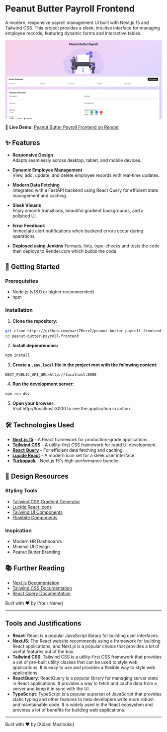# Peanut Butter Payroll Frontend

A modern, responsive payroll management UI built with Next.js 15 and Tailwind CSS. This project provides a sleek, intuitive interface for managing employee records, featuring dynamic forms and interactive tables.

![Peanut Butter Payroll Screenshot](public/homepage.png)

🔗 **Live Demo**: [Peanut Butter Payroll Frontend on Render](https://peanut-butter-payroll-frontend.onrender.com/)

## ✨ Features

- **Responsive Design**  
  Adapts seamlessly across desktop, tablet, and mobile devices.

- **Dynamic Employee Management**  
  View, add, update, and delete employee records with real‑time updates.

- **Modern Data Fetching**  
  Integrated with a FastAPI backend using React Query for efficient state management and caching.

- **Sleek Visuals**  
  Enjoy smooth transitions, beautiful gradient backgrounds, and a polished UI.

- **Error Feedback**  
  Immediate alert notifications when backend errors occur during operations.

- **Deployed using Jenkins**
  Formats, lints, type-checks and tests the code then deploys to Render.com which builds the code.

## 🚀 Getting Started

### Prerequisites

- Node.js (v18.0 or higher recommended)
- npm

### Installation

1. **Clone the repository:**
```bash
git clone https://github.com/mazi76erx2/peanut-butter-payroll-frontend.git
cd peanut-butter-payroll-frontend
```

2. **Install dependencies:**
```bash
npm install
```

3. **Create a `.env.local` file in the project root with the following content:**
```env
NEXT_PUBLIC_API_URL=http://localhost:8000
```

4. **Run the development server:**
```bash
npm run dev
```

5. **Open your browser:**  
   Visit http://localhost:3000 to see the application in action.

## 🛠️ Technologies Used

* [**Next.js 15**](https://nextjs.org/) - A React framework for production-grade applications.
* [**Tailwind CSS**](https://tailwindcss.com/) - A utility-first CSS framework for rapid UI development.
* [**React Query**](https://tanstack.com/query/latest) - For efficient data fetching and caching.
* [**Lucide React**](https://lucide.dev/) - A modern icon set for a sleek user interface.
* [**Turbopack**](https://turbo.build/) - Next.js 15's high-performance bundler.

## 🎨 Design Resources

### Styling Tools
* [Tailwind CSS Gradient Generator](https://tailwindcss.com/docs/gradient-color-stops)
* [Lucide React Icons](https://lucide.dev/icons/)
* [Tailwind UI Components](https://tailwindui.com/)
* [Flowbite Components](https://flowbite.com/)

### Inspiration
* Modern HR Dashboards
* Minimal UI Design
* Peanut Butter Branding

## 📚 Further Reading

* [Next.js Documentation](https://nextjs.org/docs)
* [Tailwind CSS Documentation](https://tailwindcss.com/docs)
* [React Query Documentation](https://tanstack.com/query/latest/docs/react/overview)

Built with ❤️ by [Your Name]

---

## Tools and Justifications

- **React**: React is a popular JavaScript library for building user interfaces.
- **NextJS**: The React website recommends using a framework for building React applications, and Next.js is a popular choice that provides a lot of useful features out of the box.
- **Tailwind CSS**: Tailwind CSS is a utility-first CSS framework that provides a set of pre-built utility classes that can be used to style web applications. It is easy to use and provides a flexible way to style web applications.
- **ReactQuery**: ReactQuery is a popular library for managing server state in React applications. It provides a way to fetch and cache data from a server and keep it in sync with the UI.
- **TypeScript**: TypeScript is a popular superset of JavaScript that provides static typing and other features to help developers write more robust and maintainable code. It is widely used in the React ecosystem and provides a lot of benefits for building web applications.


---

Built with ❤️ by [Xolani Mazibuko]
